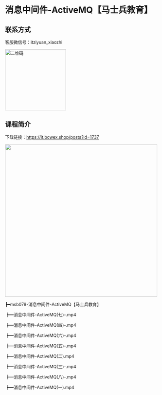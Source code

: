 # 消息中间件-ActiveMQ【马士兵教育】

## 联系方式

客服微信号：itziyuan_xiaozhi

<img src="https://ziyuanyun.oss-cn-guangzhou.aliyuncs.com/common/20240614073449/666b82192834a.jpg" width="200" height="200" alt="二维码">

## 课程简介

下载链接：https://it.bcwex.shop/posts?id=1737

<img src="https://ziyuanyun.oss-cn-guangzhou.aliyuncs.com/yun/20240515183522/66448fea51787.jpg" width="500" alt="">

  ┣━msb078-消息中间件-ActiveMQ【马士兵教育】

 ┣━消息中间件-ActiveMQ(七)-.mp4

 ┣━消息中间件-ActiveMQ(四)-.mp4

 ┣━消息中间件-ActiveMQ(六)-.mp4

 ┣━消息中间件-ActiveMQ(五)-.mp4

 ┣━消息中间件-ActiveMQ(二).mp4

 ┣━消息中间件-ActiveMQ(三)-.mp4

 ┣━消息中间件-ActiveMQ(八)-.mp4

 ┣━消息中间件-ActiveMQ(一).mp4

  